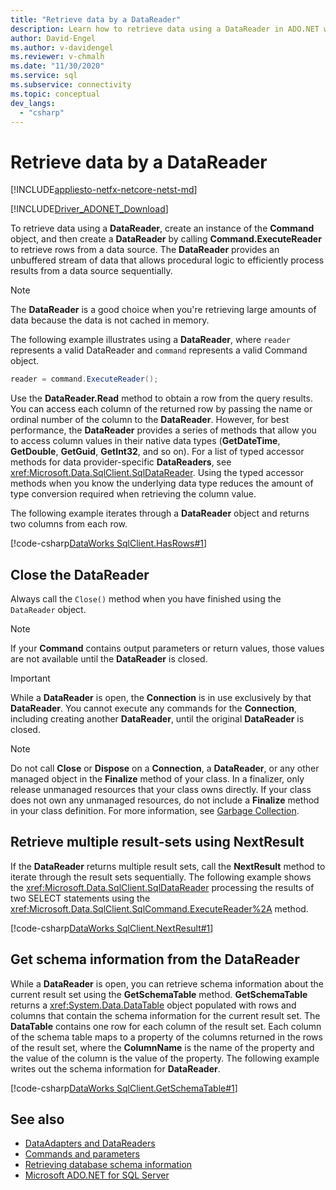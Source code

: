 ```yaml
---
title: "Retrieve data by a DataReader"
description: Learn how to retrieve data using a DataReader in ADO.NET with this sample code. DataReader provides an unbuffered stream of data.
author: David-Engel
ms.author: v-davidengel
ms.reviewer: v-chmalh
ms.date: "11/30/2020"
ms.service: sql
ms.subservice: connectivity
ms.topic: conceptual
dev_langs:
  - "csharp"
---
```

# Retrieve data by a DataReader

[!INCLUDE[appliesto-netfx-netcore-netst-md](../../includes/appliesto-netfx-netcore-netst-md.md)]

[!INCLUDE[Driver_ADONET_Download](../../includes/driver_adonet_download.md)]

To retrieve data using a **DataReader**, create an instance of the **Command** object, and then create a **DataReader** by calling **Command.ExecuteReader** to retrieve rows from a data source. The **DataReader** provides an unbuffered stream of data that allows procedural logic to efficiently process results from a data source sequentially.

> [!NOTE]
> The **DataReader** is a good choice when you're retrieving large amounts of data because the data is not cached in memory.

The following example illustrates using a **DataReader**, where `reader` represents a valid DataReader and `command` represents a valid Command object.  

```csharp
reader = command.ExecuteReader();  
```

Use the **DataReader.Read** method to obtain a row from the query results. You can access each column of the returned row by passing the name or ordinal number of the column to the **DataReader**. However, for best performance, the **DataReader** provides a series of methods that allow you to access column values in their native data types (**GetDateTime**, **GetDouble**, **GetGuid**, **GetInt32**, and so on). For a list of typed accessor methods for data provider-specific **DataReaders**, see <xref:Microsoft.Data.SqlClient.SqlDataReader>. Using the typed accessor methods when you know the underlying data type reduces the amount of type conversion required when retrieving the column value.  

The following example iterates through a **DataReader** object and returns two columns from each row.  

[!code-csharp[DataWorks SqlClient.HasRows#1](~/../sqlclient/doc/samples/SqlDataReader_HasRows.cs#1)]

## Close the DataReader  

Always call the `Close()` method when you have finished using the `DataReader` object.

> [!NOTE]
> If your **Command** contains output parameters or return values, those values are not available until the **DataReader** is closed.  

> [!IMPORTANT]
> While a **DataReader** is open, the **Connection** is in use exclusively by that **DataReader**. You cannot execute any commands for the **Connection**, including creating another **DataReader**, until the original **DataReader** is closed.  

> [!NOTE]
> Do not call **Close** or **Dispose** on a **Connection**, a **DataReader**, or any other managed object in the **Finalize** method of your class. In a finalizer, only release unmanaged resources that your class owns directly. If your class does not own any unmanaged resources, do not include a **Finalize** method in your class definition. For more information, see [Garbage Collection](/dotnet/standard/garbage-collection/index).
 
## Retrieve multiple result-sets using NextResult

If the **DataReader** returns multiple result sets, call the **NextResult** method to iterate through the result sets sequentially. The following example shows the <xref:Microsoft.Data.SqlClient.SqlDataReader> processing the results of two SELECT statements using the <xref:Microsoft.Data.SqlClient.SqlCommand.ExecuteReader%2A> method.  

[!code-csharp[DataWorks SqlClient.NextResult#1](~/../sqlclient/doc/samples/SqlDataReader_NextResult.cs#1)]

## Get schema information from the DataReader  

While a **DataReader** is open, you can retrieve schema information about the current result set using the **GetSchemaTable** method. **GetSchemaTable** returns a <xref:System.Data.DataTable> object populated with rows and columns that contain the schema information for the current result set. The **DataTable** contains one row for each column of the result set. Each column of the schema table maps to a property of the columns returned in the rows of the result set, where the **ColumnName** is the name of the property and the value of the column is the value of the property. The following example writes out the schema information for **DataReader**.  

[!code-csharp[DataWorks SqlClient.GetSchemaTable#1](~/../sqlclient/doc/samples/SqlDataReader_GetSchemaTable.cs#1)]

## See also

- [DataAdapters and DataReaders](dataadapters-datareaders.md)
- [Commands and parameters](commands-parameters.md)
- [Retrieving database schema information](retrieving-database-schema-information.md)
- [Microsoft ADO.NET for SQL Server](microsoft-ado-net-sql-server.md)
